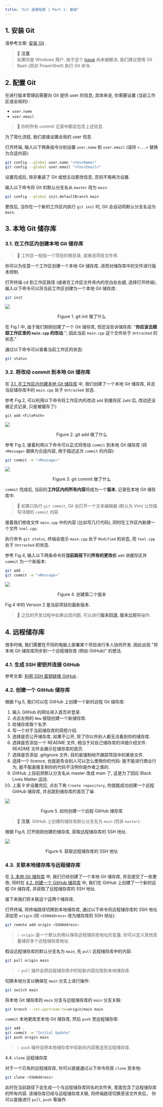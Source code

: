 ```yaml
---
title: "Git 速通指南 | Part 1: 基础"
---
```


## 1. 安装 Git

请参考文章: [安装 Git](Install-Git_zh.md) .

> 📌 **注意**  
> 如果你是 Windows 用户, 由于这个 [Issue](https://github.com/gitextensions/gitextensions/issues/5073) 尚未被解决, 我们建议使用 Git Bash (而非 PowerShell) 执行 Git 命令.

## 2. 配置 Git

在进行版本管理前需要向 Git 提供 user 的信息; 具体来说, 你需要设置 (当前工作区或全局的) :

- `user.name`
- `user.email`

> 💬 你的所有 commit 记录中都会包含上述信息.

为了简化流程, 我们直接设置全局的 user 信息.

打开终端, 输入以下两条指令分别设置 `user.name` 和 `user.email` (请将 `<...>` 替换为合适内容):

```bash
git config --global user.name "<YourName>"
git config --global user.email "<YourEmail>"
```

设置完成后, 除非重装了 Git 或想主动更改信息, 否则不用再次设置.

输入以下命令将 Git 的默认分支名从 `master` 改为 `main`:

```bash
git config --global init.defaultBranch main
```

更改后, 当你在一个新的工作区内执行 `git init` 时, Git 会自动将默认分支名设为 `main`.

## 3. 本地 Git 储存库
### 3.1. 在工作区内创建本地 Git 储存库

> 💬 工作区一般指一个项目的根目录, 或者说项目文件夹.

你可以为任意一个工作区创建一个本地 Git 储存库, 进而对储存库中的文件进行版本控制.

打开终端 cd 到工作区路径 (或者在工作区文件夹内的空白处右键, 选择打开终端), 输入以下命令可以将当前工作区创建为一个本地 Git 储存库:

```bash
git init
```

![](./git-init.png)

<p align="center">
Figure 1. git init 做了什么
</p>

在 Fig.1 中, 由于我们刚刚创建了一个 Git 储存库, 但还没告诉储存库: "**你应该去跟踪工作区里的 `main.cpp` 的改动.**"; 因此当前 `main.cpp` 这个文件处于 `Untracked` 的状态."

通过以下命令可以查看当前工作区的状态:

```bash
git status
```

### 3.2. 将改动 commit 到本地 Git 储存库

在 [3.1. 在工作区内创建本地 Git 储存库](#31-在工作区内创建本地-git-储存库) 中, 我们创建了一个本地 Git 储存库, 并且当前储存库中的 `main.cpp` 处于 `Untracked` 状态.

参考 Fig.2, 可以利用以下命令将工作区内的改动 `add` 到缓存区 (`add` 后, 改动还没被正式记录, 只是被缓存了):

```
git add <FilePath>
```

![](./git-add.png)

<p align="center">
Figure 2. git add 做了什么
</p>

参考 Fig.3, 接着利用以下命令可以正式将改动 `commit` 到本地 Git 储存库 (将 `<Message>` 替换为合适内容, 用于描述这次 `commit` 的内容):

```bash
git commit -m "<Message>"
```


![](./git-commit.png)

<p align="center">
Figure 3. git commit 做了什么
</p>

`commit` 完成后, 当前的**工作区内的所有内容**将成为一个**版本**, 记录在本地 Git 储存库中.

> 💬 如果只执行 `git commit`, Git 会打开一个文本编辑器 (默认为 Vim) 让你描写详细的 `commit` 内容.
  
接着我们修改文件 `main.cpp` 中的内容 (比如写几行代码), 同时在工作区内新建一个文件 `tool.cpp`.

执行命令 `git status`, 终端会提示 `main.cpp` 处于 `Modified` 的状态, 而 `tool.cpp` 处于 `Untracked` 的状态.


参考 Fig.4, 输入以下两条命令将**当前路径下**的**所有的更改**都 `add` 进缓存区并 `commit` 为一个新版本:

```bash
git add .
git commit -m "<Message>"
```

![](./git-add-commit.png)

<p align="center">
Figure 4. 创建第二个版本
</p>

Fig.4 中的 Version 2 是当前项目的最新版本.

> 💬 之后的开发过程中如果出现问题, 可以进行**版本回退**, **版本比较**等操作.

## 4. 远程储存库

很多时候, 我们需要在不同的电脑上部署某个项目进行多人协同开发. 因此出现 "将本地 Git 储存库同步到一个远程储存库 (例如 GitHub)" 的想法.


### 4.1. 生成 SSH 密钥并连接 GitHub

参考文章: [利用 SSH 密钥链接 GitHub](Connect-to-GitHub-with-SSH-Keys_zh.md) .

### 4.2. 创建一个 GitHub 储存库

根据 Fig.5, 我们可以在 GitHub 上创建一个新的远程 Git 储存库:
1. 输入 GitHub 的网址进入首页并登录.
2. 点击左侧的 `New` 按钮创建一个新储存库.
3. 给储存库取个名字.
4. 写一个对于当前储存库的简短介绍.
5. 选择是否公开储存库, 如果不公开, 除了你以外别人都无法看到你的储存库.
6. 选择是否添加一个 README 文件, 相当于对自己储存库的详细介绍文件. README 文件会展示在储存库的首页.
7. 选择是否添加 .gitignore 文件; 目的是强制地不跟踪项目中的某些文件.
8. 选择一个 licence, 也就是告诉别人可以怎么使用你的代码: 能不能进行商业行为, 能不能直接复制你的代码不注明你是作者之类的.
9. GitHub 上目前把默认分支名从 master 改成 main 了, 这是为了回应 Black Lives Matter 运动.
10. 上面 9 步设置完后, 点右下角 `Create repository`, 你就能成功创建一个远程 GitHub 储存库, 并且跳到储存库的首页了&#x1F601;.


![](./create-a-github-repo.png)

<p align="center">
Figure 5. 如何创建一个远程 GitHub 储存库
</p>

> 📌 **注意**: GitHub 上创建的储存库默认分支名为 `main` (而非 `master`).

根据 Fig.6, 打开刚刚创建的储存库, 获取远程储存库的 SSH 地址.

![](./repo-ssh-address.png)

<p align="center">
Figure 6. 获取远程储存库的 SSH 地址
</p>

### 4.3. 关联本地储存库与远程储存库

在 [3. 本地 Git 储存库](#3-本地-git-储存库) 中, 我们已经创建了一个本地 Git 储存库, 并且提交了一些更改; 同时在 [4.2. 创建一个 GitHub 储存库](#42-创建一个-github-储存库) 中, 我们在 GitHub 上创建了一个新的远程 Git 储存库, 并获取了远程储存库的 SSH 地址.

接下来我们将关联这个这两个储存库.

打开终端, 将终端路径切换到本地储存库, 通过以下命令将远程储存库的 SSH 地址添加至 `origin` (将 `<SSHAddress>` 改为储存库的 SSH 地址):

```bash
git remote add origin <SSHAddress>
```

> 💡 `origin` 是一个默认的用以保存远程储存库地址的变量; 你可以定义其他变量储存多个远程储存库地址.

假设远程储存库的默认分支名为 `main`, 先 `pull` 远程储存库中的内容:

```bash
git pull origin main
```

> 💡 `pull` 操作会把远程储存库中的较新内容拉取到本地储存库.

切换本地分支以确保在 `main` 分支上进行操作:

```bash
git switch main
```

将本地 Git 储存库的 `main` 分支与远程储存库的 `main` 分支关联:

```bash
git branch --set-upstream-to=origin/main main
```

`commit` 本地更改至本地 Git 储存库, 然后 `push` 至远程储存库:

```bash
git add .
git commit -m "Initial Update"
git push origin main
```

> 💡 `push` 操作会把本地储存库中较新的内容推送至远程储存库.

4.4. `clone` 远程储存库

对于一个已有的远程储存库, 你可以直接通过以下命令将其 `clone` 至本地:

```bash
git clone <SSHAddress>
```

此时在当前路径下会生成一个与远程储存库同名的文件夹, 里面包含了远程储存库的所有内容. 该储存库已经与远程储存库关联, 将终端路径切换至该文件夹后， 你可以直接进行 `pull`, `push` 等操作.
